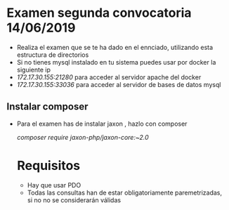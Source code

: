 # Examen segunda convocatoria 14/06/2019 
* Realiza el examen que se te ha dado en el ennciado, utilizando esta estructura de directorios
* Si no tienes mysql instalado en tu sistema puedes usar por docker la siguiente ip
* *172.17.30.155:21280* para acceder al servidor apache del docker
* *172.17.30.155:33036* para acceder al servidor de bases de datos mysql

## Instalar composer 
* Para el examen has de instalar jaxon , hazlo con composer
  
  *composer require jaxon-php/jaxon-core:~2.0*
  # Requisitos
  * Hay que usar PDO
  * Todas las consultas han de estar obligatoriamente paremetrizadas, si no no se considerarán válidas

 
